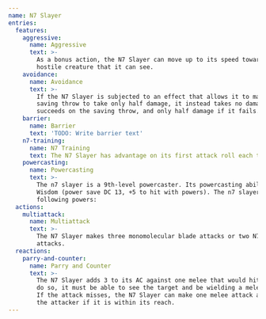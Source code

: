 ```yaml
---
name: N7 Slayer
entries:
  features:
    aggressive:
      name: Aggressive
      text: >-
        As a bonus action, the N7 Slayer can move up to its speed toward a
        hostile creature that it can see.
    avoidance:
      name: Avoidance
      text: >-
        If the N7 Slayer is subjected to an effect that allows it to make a
        saving throw to take only half damage, it instead takes no damage if it
        succeeds on the saving throw, and only half damage if it fails.
    barrier:
      name: Barrier
      text: 'TODO: Write barrier text'
    n7-training:
      name: N7 Training
      text: The N7 Slayer has advantage on its first attack roll each turn.
    powercasting:
      name: Powercasting
      text: >-
        The n7 slayer is a 9th-level powercaster. Its powercasting ability is
        Wisdom (power save DC 13, +5 to hit with powers). The n7 slayer has the
        following powers:
  actions:
    multiattack:
      name: Multiattack
      text: >-
        The N7 Slayer makes three monomolecular blade attacks or two N7 Piranha
        attacks.
  reactions:
    parry-and-counter:
      name: Parry and Counter
      text: >-
        The N7 Slayer adds 3 to its AC against one melee that would hit it. To
        do so, it must be able to see the target and be wielding a melee weapon.
        If the attack misses, the N7 Slayer can make one melee attack against
        the attacker if it is within its reach.
---
```

